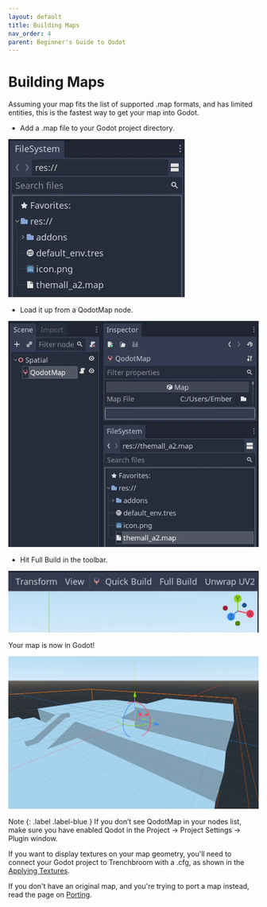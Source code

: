 ```yaml
---
layout: default
title: Building Maps
nav_order: 4
parent: Beginner's Guide to Qodot 
---
```


# Building Maps

Assuming your map fits the list of supported .map formats, and has limited entities, this is the fastest way to get your map into Godot.

- Add a .map file to your Godot project directory.

![](../../images/install-map.png)

- Load it up from a QodotMap node.

![](../../images/install-qodotmap.png)

- Hit Full Build in the toolbar.

![](../../images/install-fullbuild.png)

Your map is now in Godot!

![](../../images/install-final.png)

Note
{: .label .label-blue }
If you don’t see QodotMap in your nodes list, make sure you have enabled Qodot in the Project → Project Settings -> Plugin window.

If you want to display textures on your map geometry, you'll need to connect your Godot project to Trenchbroom with a .cfg, as shown in the [Applying Textures](applying-textures.md).

If you don't have an original map, and you're trying to port a map instead, read the page on [Porting](../porting.md).
